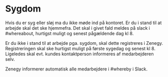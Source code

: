 # Sygdom

Hvis du er syg eller sløj ma du ikke møde ind på kontoret. Er du i stand til at arbejde skal det ske hjemmefra. Det skal i givet fald meldes på slack i #whereabout, hurtigst muligt og senest pågældende dag kl 8.

Er du ikke i stand til at arbejde pga. sygdom, skal dette registreres i Zenegy. Registreringen skal ske hurtigst muligt på første sygedag og senest kl 8. Ligeledes skal evt. kundes kontaktperson informeres af medarbejderen selv.

Zenegy informerer automatisk alle medarbejdere i #whereby i Slack.

